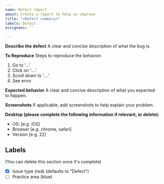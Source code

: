 ```yaml
---
name: Defect report
about: Create a report to help us improve
title: "<Defect summary>"
labels: Defect
assignees: ''

---
```


**Describe the defect**
A clear and concise description of what the bug is.

**To Reproduce**
Steps to reproduce the behavior:
1. Go to '...'
2. Click on '....'
3. Scroll down to '....'
4. See error

**Expected behavior**
A clear and concise description of what you expected to happen.

**Screenshots**
If applicable, add screenshots to help explain your problem.

**Desktop (please complete the following information if relevant, or delete):**
 - OS: [e.g. iOS]
 - Browser [e.g. chrome, safari]
 - Version [e.g. 22]


## Labels
(You can delete this section once it's complete)
- [x] Issue type (red) (defaults to "Defect")
- [ ] Practice area (blue)
